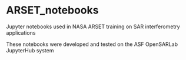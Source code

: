 # ARSET_notebooks
Jupyter notebooks used in NASA ARSET training on SAR interferometry applications

These notebooks were developed and tested on the ASF OpenSARLab JupyterHub system
